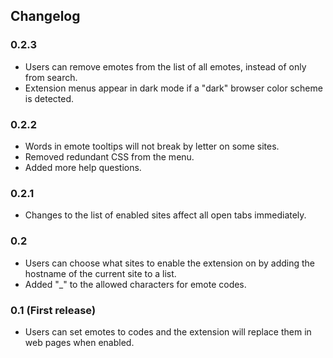 ## Changelog

### 0.2.3
- Users can remove emotes from the list of all emotes, instead of only from search.
- Extension menus appear in dark mode if a "dark" browser color scheme is detected.

### 0.2.2
- Words in emote tooltips will not break by letter on some sites.
- Removed redundant CSS from the menu.
- Added more help questions.

### 0.2.1
- Changes to the list of enabled sites affect all open tabs immediately.

### 0.2
- Users can choose what sites to enable the extension on by adding the hostname of the current site to a list.
- Added "_" to the allowed characters for emote codes.

### 0.1 (First release)
- Users can set emotes to codes and the extension will replace them in web pages when enabled.
